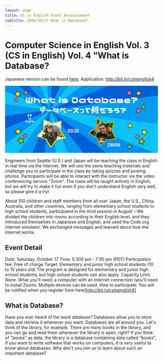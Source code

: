 ```yaml
---
layout: page
title: CS in English Event Announcement 
subtitle: 2020/10/27 What is Database?
---
```


# Computer Science in English Vol. 3 (CS in English) Vol. 4 "What is Database? 

Japanese version can be found [here](https://kidscodeclub.jp/computer-science_20201018/).
Application: http://bit.ly/csinenglish4

![](/img/2020-10-17/banner20201018.jpg)

Engineers from Seattle (U.S.) and Japan will be teaching the class in English in real time via the Internet. We will use the same teaching materials and challenge you to participate in the class by taking quizzes and posting photos. Participants will be able to interact with the instructor via the video conferencing service "Zoom". The class will be taught entirely in English, but we will try to make it fun even if you don't understand English very well, so please give it a try!

About 100 children and staff members from all over Japan, the U.S., China, Australia, and other countries, ranging from elementary school students to high school students, participated in the third session in August ✨We divided the children into rooms according to their English level, and they introduced themselves in Japanese and English, and used the Code.org internet simulator. We exchanged messages and learned about how the Internet works.

## Event Detail

Date: Saturday, October 17
Time: 5:300 pm - 7:30 pm (PDT)
Participation fee: Free of charge
Target: Elementary and junior high school students (10 to 15 years old)
The program is designed for elementary and junior high school students, but high school students can also apply.
Capacity Limit: None.
What you'll need: a computer with an internet connection (you'll need to install Zoom). Multiple devices can be used.
How to participate: You will be notified when you register from here[http://bit.ly/csinenglish4]

## What is Database?

Have you ever heard of the word database?
Databases allow you to store data and retrieve it whenever you want.
Databases are all around you.
Let's think of the library, for example.
There are many books in the library, and you can go and read them whenever the library is open, right?
If you think of "books" as data, the library is a database containing data called "books".
If you want to write software that works on computers, it is very useful to know about databases.
Why don't you join us to learn about such an important database?



